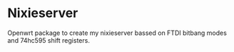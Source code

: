 Nixieserver
===========

Openwrt package to create my nixieserver bassed on FTDI bitbang modes and 74hc595 shift registers.
